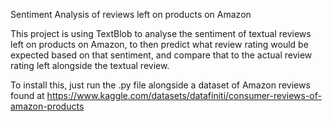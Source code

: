 Sentiment Analysis of reviews left on products on Amazon

This project is using TextBlob to analyse the sentiment of textual reviews left on products on Amazon, to then predict what review rating would be expected based on that sentiment, and compare that to the actual review rating left alongside the textual review.

To install this, just run the .py file alongside a dataset of Amazon reviews found at https://www.kaggle.com/datasets/datafiniti/consumer-reviews-of-amazon-products
